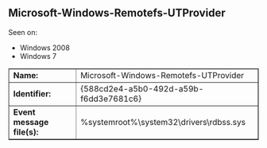 ## Microsoft-Windows-Remotefs-UTProvider

Seen on:
* Windows 2008
* Windows 7

<table border="1" class="docutils">
  <tbody>
    <tr>
      <td><b>Name:</b></td>
      <td>Microsoft-Windows-Remotefs-UTProvider</td>
    </tr>
    <tr>
      <td><b>Identifier:</b></td>
      <td>{588cd2e4-a5b0-492d-a59b-f6dd3e7681c6}</td>
    </tr>
    <tr>
      <td><b>Event message file(s):</b></td>
      <td>%systemroot%\system32\drivers\rdbss.sys</td>
    </tr>
  </tbody>
</table>

&nbsp;

